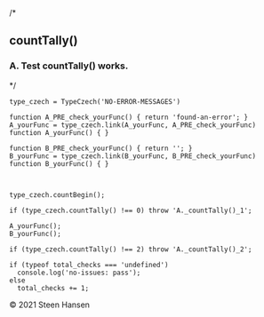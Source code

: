 
/*
## countTally()

### A. Test countTally() works.
*/

    type_czech = TypeCzech('NO-ERROR-MESSAGES')

    function A_PRE_check_yourFunc() { return 'found-an-error'; }
    A_yourFunc = type_czech.link(A_yourFunc, A_PRE_check_yourFunc) 
    function A_yourFunc() { }

    function B_PRE_check_yourFunc() { return ''; }
    B_yourFunc = type_czech.link(B_yourFunc, B_PRE_check_yourFunc) 
    function B_yourFunc() { }

    
    
    type_czech.countBegin();

    if (type_czech.countTally() !== 0) throw 'A._countTally()_1';

    A_yourFunc();
    B_yourFunc();

    if (type_czech.countTally() !== 2) throw 'A._countTally()_2';

    if (typeof total_checks === 'undefined')
      console.log('no-issues: pass');
    else
      total_checks += 1;

&copy; 2021 Steen Hansen